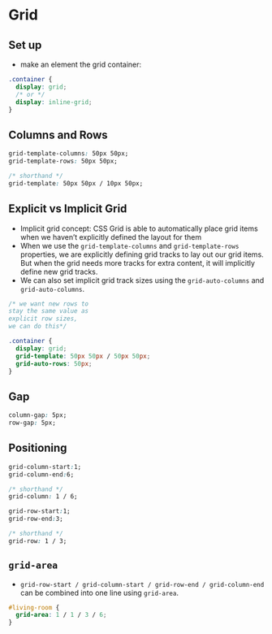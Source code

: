 # Grid

## Set up

- make an element the grid container:

```CSS
.container {
  display: grid;
  /* or */
  display: inline-grid;
}
```

## Columns and Rows

```CSS
grid-template-columns: 50px 50px;
grid-template-rows: 50px 50px;

/* shorthand */
grid-template: 50px 50px / 10px 50px;
```

## Explicit vs Implicit Grid

- Implicit grid concept: CSS Grid is able to automatically place grid items when we haven’t explicitly defined the layout for them
- When we use the `grid-template-columns` and `grid-template-rows` properties, we are explicitly defining grid tracks to lay out our grid items. But when the grid needs more tracks for extra content, it will implicitly define new grid tracks.
- We can also set implicit grid track sizes using the `grid-auto-columns` and `grid-auto-columns`.

```CSS
/* we want new rows to
stay the same value as
explicit row sizes,
we can do this*/

.container {
  display: grid;
  grid-template: 50px 50px / 50px 50px;
  grid-auto-rows: 50px;
}

```

## Gap

```CSS
column-gap: 5px;
row-gap: 5px;
```

## Positioning

```CSS
grid-column-start:1;
grid-column-end:6;

/* shorthand */
grid-column: 1 / 6;

grid-row-start:1;
grid-row-end:3;

/* shorthand */
grid-row: 1 / 3;
```

## `grid-area`

- `grid-row-start / grid-column-start / grid-row-end / grid-column-end` can be combined into one line using `grid-area`.

```CSS
#living-room {
  grid-area: 1 / 1 / 3 / 6;
}
```
